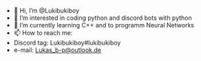 - 👋 Hi, I’m @Lukibukiboy
- 👀 I’m interested in coding python and discord bots with python
- 🌱 I’m currently learning C++ and to programm Neural Networks 
- 📫 How to reach me: 
- Discord tag: Lukibukiboy#lukibukiboy
- e-mail: Lukas_b-p@outlook.de
                      

<!---
Lukibukiboy/Lukibukiboy is a ✨ special ✨ repository because its `README.md` (this file) appears on your GitHub profile.
You can click the Preview link to take a look at your changes.
--->
